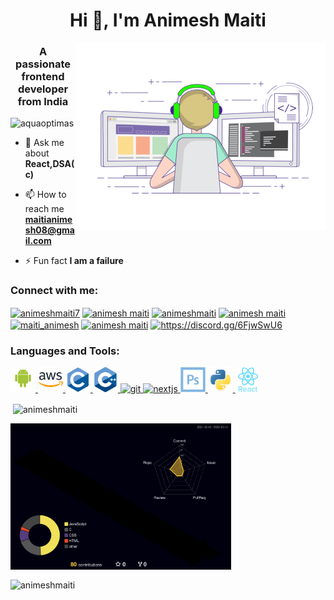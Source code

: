 <!-- [![MasterHead]()](https://aquaoptimas.github.io/AnimeshProfile/) -->
<h1 align="center">Hi 👋, I'm Animesh Maiti</h1>
<img align="right" alt="Coding" width="400" src="imagegif.gif">
<h3 align="center">A passionate frontend developer from India</h3>

<p align="left"> <img src="https://komarev.com/ghpvc/?username=aquaoptimas&label=Profile%20views&color=0e75b6&style=flat" alt="aquaoptimas" /> </p>

- 💬 Ask me about **React,DSA(c)**

- 📫 How to reach me **maitianimesh08@gmail.com**

- ⚡ Fun fact **I am a failure**

<h3 align="left">Connect with me:</h3>
<p align="left">
<a href="https://twitter.com/animeshmaiti7" target="blank"><img align="center" src="https://raw.githubusercontent.com/rahuldkjain/github-profile-readme-generator/master/src/images/icons/Social/twitter.svg" alt="animeshmaiti7" height="30" width="40" /></a>
<a href="https://linkedin.com/in/animesh-maiti-3a2164171" target="blank"><img align="center" src="https://raw.githubusercontent.com/rahuldkjain/github-profile-readme-generator/master/src/images/icons/Social/linked-in-alt.svg" alt="animesh maiti" height="30" width="40" /></a>
<a href="https://stackoverflow.com/users/18105925/animeshmaiti" target="blank"><img align="center" src="https://raw.githubusercontent.com/rahuldkjain/github-profile-readme-generator/master/src/images/icons/Social/stack-overflow.svg" alt="animeshmaiti" height="30" width="40" /></a>
<a href="https://m.facebook.com/animesh.maiti.566" target="blank"><img align="center" src="https://raw.githubusercontent.com/rahuldkjain/github-profile-readme-generator/master/src/images/icons/Social/facebook.svg" alt="animesh maiti" height="30" width="40" /></a>
<a href="https://instagram.com/maiti_animesh" target="blank"><img align="center" src="https://raw.githubusercontent.com/rahuldkjain/github-profile-readme-generator/master/src/images/icons/Social/instagram.svg" alt="maiti_animesh" height="30" width="40" /></a>
<a href="https://www.youtube.com/channel/UCMA84np0B3qb9A_OhdIGFGg" target="blank"><img align="center" src="https://raw.githubusercontent.com/rahuldkjain/github-profile-readme-generator/master/src/images/icons/Social/youtube.svg" alt="animesh maiti" height="30" width="40" /></a>
<a href="https://discord.gg/https://discord.gg/6FjwSwU6" target="blank"><img align="center" src="https://raw.githubusercontent.com/rahuldkjain/github-profile-readme-generator/master/src/images/icons/Social/discord.svg" alt="https://discord.gg/6FjwSwU6" height="30" width="40" /></a>
</p>

<h3 align="left">Languages and Tools:</h3>
<p align="left"> <a href="https://developer.android.com" target="_blank" rel="noreferrer"> <img src="https://raw.githubusercontent.com/devicons/devicon/master/icons/android/android-original-wordmark.svg" alt="android" width="40" height="40"/> </a> <a href="https://aws.amazon.com" target="_blank" rel="noreferrer"> <img src="https://raw.githubusercontent.com/devicons/devicon/master/icons/amazonwebservices/amazonwebservices-original-wordmark.svg" alt="aws" width="40" height="40"/> </a> <a href="https://www.cprogramming.com/" target="_blank" rel="noreferrer"> <img src="https://raw.githubusercontent.com/devicons/devicon/master/icons/c/c-original.svg" alt="c" width="40" height="40"/> </a> <a href="https://www.w3schools.com/cpp/" target="_blank" rel="noreferrer"> <img src="https://raw.githubusercontent.com/devicons/devicon/master/icons/cplusplus/cplusplus-original.svg" alt="cplusplus" width="40" height="40"/> </a> <a href="https://git-scm.com/" target="_blank" rel="noreferrer"> <img src="https://www.vectorlogo.zone/logos/git-scm/git-scm-icon.svg" alt="git" width="40" height="40"/> </a> <a href="https://nextjs.org/" target="_blank" rel="noreferrer"> <img src="https://cdn.worldvectorlogo.com/logos/nextjs-2.svg" alt="nextjs" width="40" height="40"/> </a> <a href="https://www.photoshop.com/en" target="_blank" rel="noreferrer"> <img src="https://raw.githubusercontent.com/devicons/devicon/master/icons/photoshop/photoshop-line.svg" alt="photoshop" width="40" height="40"/> </a> <a href="https://www.python.org" target="_blank" rel="noreferrer"> <img src="https://raw.githubusercontent.com/devicons/devicon/master/icons/python/python-original.svg" alt="python" width="40" height="40"/> </a> <a href="https://reactjs.org/" target="_blank" rel="noreferrer"> <img src="https://raw.githubusercontent.com/devicons/devicon/master/icons/react/react-original-wordmark.svg" alt="react" width="40" height="40"/> </a> </p>

<p>&nbsp;<img align="center" src="https://github-readme-stats.vercel.app/api?username=animeshmaiti&show_icons=true&locale=en&theme=highcontrast" alt="animeshmaiti" /></p>

<p><img align="center" width=70% src="./profile-3d-contrib/profile-night-rainbow.svg" alt="animeshmaiti" /></p>

<p><img align="center" src="https://github-readme-streak-stats.herokuapp.com/?user=animeshmaiti&theme=highcontrast" alt="animeshmaiti" /></p>
